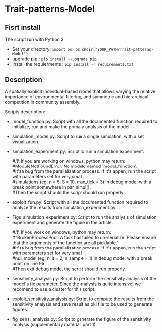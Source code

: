 # Trait-patterns-Model

## Fisrt install
The script run with Python 3
- Set your directory: `import os` ` os.chdir("YOUR_PATH/Trait-patterns-Model")` 
- upgrade pip : `pip install --upgrade pip`
- Install the requierments : `pip install -r requirements.txt`

## Description
A spatially explicit individual-based model that allows varying the relative importance of environmental filtering, and symmetric and hierarchical competition in community assembly.  

Scripts description:
 
 - model_function.py: Script with all the documented function required to initialize, run and make the primary analysis of the model.
 
 - simulation_model.py: Script to run a single simulation, with a set visualization.

 - simulation_experiment.py: Script to run a simulation experiment.
   
    #/!\ If you are working on windows, python may return: \
    #ModuleNotFoundError: No module named  'model_function'. \
    #It'sa bug from the parallelization process. If it's appen, run the script with parameters set for very small \
    #simulations (eg. n = 5, S = 10, max_tick = 3) in debug mode, with a break point somewhere in par_simul(). \
    #Then the script should the script should run properly.
    
 - exploit_fun.py: Script with all the documented function required to analyze the results from simulation_experiment.py.

 - Figs_simulation_experiment.py: Script to run the analysis of simulation experiment and generate the figure in the article.
   
     #/!\ If you work on windows, python may return: \
     #"BrokenProcessPool: A task has failed to un-serialize. Please ensure that the arguments of the function are all picklable." \
     #It'sa bug from the parallelization process. If it's appen, run the script with parameters set for very small \
     #null model  (eg. n_it = 2, n_sample = 1) in debug mode, with a break point on line 95. \
     #Then exit debug mode, the script should run properly.
   
 - sensitivity_analysis.py: Script to perform the sensitivity analysis of the model's fix parameter. Since the analysis is quite intensive, we recomend to use a cluster for this script.
 - exploit_sensitivity_analysis.py: Script to compute the results from the sensitivity analysis and save result as pkl file to be used to generate figures.
 - fig_sensi_analysis.py: Script to generate the figure of the sensitivity analysis (supplementary material, part 1).
 



